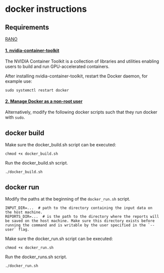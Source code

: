 # docker instructions

## Requirements
[RANO](../RANO)
#### [1. nvidia-container-toolkit](https://docs.nvidia.com/datacenter/cloud-native/container-toolkit/latest/install-guide.html)
The NVIDIA Container Toolkit is a collection of libraries and utilities enabling users to build and run GPU-accelerated containers.

After installing nvidia-container-toolkit, restart the Docker daemon, for example use:

    sudo systemctl restart docker

#### [2. Manage Docker as a non-root user](https://docs.docker.com/engine/install/linux-postinstall/)
Alternatively, modify the following docker scripts such that they run docker with `sudo`.


## docker build
Make sure the docker_build.sh script can be executed:

    chmod +x docker_build.sh

Run the docker_build.sh script.

    ./docker_build.sh

## docker run

Modify the paths at the beginning of the `docker_run.sh` script.

    INPUT_DIR=...  # path to the directory containing the input data on the host machine.
    REPORTS_DIR=...  # is the path to the directory where the reports will be saved on the host machine. Make sure this directory exists before running the command and is writable by the user specified in the `--user` flag.

Make sure the docker_run.sh script can be executed:

    chmod +x docker_run.sh

Run the docker_runs.sh script.

    ./docker_run.sh